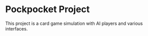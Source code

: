 # Pockpocket Project

This project is a card game simulation with AI players and various interfaces.


